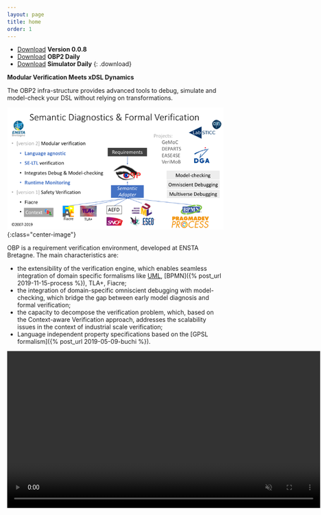 ```yaml
---
layout: page
title: home
order: 1
---
```


- [Download](https://bintray.com/plug-obp/distributions/download_file?file_path=obp2-0.0.8.zip)
**Version 0.0.8**
- [Download](https://bintray.com/plug-obp/distributions/download_file?file_path=obp2-daily-20.zip)
**OBP2 Daily**
- [Download](https://bintray.com/plug-obp/distributions/download_file?file_path=obp2-simulator-daily-20.zip)
**Simulator Daily**
{: .download}

**Modular Verification Meets xDSL Dynamics**

The OBP2 infra-structure provides advanced tools to debug, simulate and model-check your DSL without relying on transformations.

![Overview](/images/overview.png){:class="center-image"}

OBP is a requirement verification environment, developed at ENSTA Bretagne. The main characteristics are:

- the extensibility of the verification engine, which enables seamless integration of domain specific formalisms like [UML](bare-metal-uml), [BPMN]({% post_url 2019-11-15-process %}), TLA+, Fiacre;
- the integration of domain-specific omniscient debugging with model-checking, which bridge the gap between early model diagnosis and formal verification;
- the capacity to decompose the verification problem, which, based on the Context-aware Verification approach, addresses the scalability issues in the context of industrial scale verification;
- Language independent property specifications based on the [GPSL formalism]({% post_url 2019-05-09-buchi %}).

<video src="/images/obp2/demo.mp4" width="730px" autoplay loop muted playsinline class="center-image"></video>